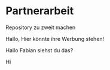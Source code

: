 # Partnerarbeit
Repository zu zweit machen

Hallo, Hier könnte ihre Werbung stehen!

Hallo Fabian siehst du das?

Hi

